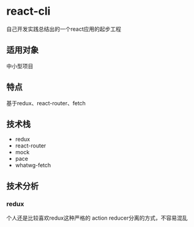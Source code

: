 # react-cli
自己开发实践总结出的一个react应用的起步工程

## 适用对象
中小型项目

## 特点
基于redux、react-router、fetch

## 技术栈
- redux
- react-router
- mock
- pace
- whatwg-fetch

## 技术分析

### redux
个人还是比较喜欢redux这种严格的 action reducer分离的方式，不容易混乱